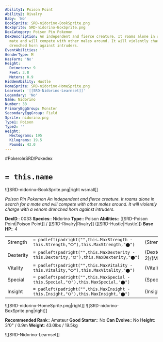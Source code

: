 ```yaml
---
Ability1: Poison Point
Ability2: Rivalry
Baby: 'No'
BookSprite: SRD-nidorino-BookSprite.png
BoxSprite: SRD-nidorino-BoxSprite.png
DexCategory: Poison Pin Pokemon
DexDescription: An independent and fierce creature. It roams alone in search for a
  mate and will compete with other males around. It will violently charge with a venom
  drenched horn against intruders.
EventAbilities: ''
GenderType: M
HasForm: 'No'
Height:
  Deimeters: 9
  Feet: 3.0
  Meters: 0.9
HiddenAbility: Hustle
HomeSprite: SRD-nidorino-HomeSprite.png
Learnset: '[[SRD-Nidorino-Learnset]]'
Legendary: 'No'
Name: Nidorino
Number: 33
PrimaryEggGroup: Monster
SecondaryEggGroup: Field
Sprite: nidorino.png
Type1: Poison
Type2: ''
Weight:
  Hectograms: 195
  Kilograms: 19.5
  Pounds: 43.0
---
```


#PokeroleSRD/Pokedex

# `= this.name`

![[SRD-nidorino-BookSprite.png|right wsmall]]

*Poison Pin Pokemon*
*An independent and fierce creature. It roams alone in search for a mate and will compete with other males around. It will violently charge with a venom drenched horn against intruders.*

**DexID**:: 0033
**Species**:: Nidorino
**Type**:: Poison
**Abilities**:: [[SRD-Poison Point|Poison Point]] / [[SRD-Rivalry|Rivalry]] ([[SRD-Hustle|Hustle]])
**Base HP**:: 4

|           |                                                                                        |                                          |
| --------- | -------------------------------------------------------------------------------------- | ---------------------------------------- |
| Strength  | `= padleft(padright("",this.MaxStrength - this.Strength,"⭘"),this.MaxStrength,"⬤")`    | (Strength::2)/(MaxStrength::5)   |
| Dexterity | `= padleft(padright("",this.MaxDexterity - this.Dexterity,"⭘"),this.MaxDexterity,"⬤")` | (Dexterity:: 2)/(MaxDexterity::4) |
| Vitality  | `= padleft(padright("",this.MaxVitality - this.Vitality,"⭘"),this.MaxVitality,"⬤")`    | (Vitality::2)/(MaxVitality::4)   |
| Special   | `= padleft(padright("",this.MaxSpecial - this.Special,"⭘"),this.MaxSpecial,"⬤")`       | (Special::2)/(MaxSpecial::4)     |
| Insight   | `= padleft(padright("",this.MaxInsight - this.Insight,"⭘"),this.MaxInsight,"⬤")`       | (Insight::2)/(MaxInsight::4)     |

![[SRD-nidorino-HomeSprite.png|right]]
![[SRD-nidorino-BoxSprite.png|right]]

**Recommended Rank**:: Amateur
**Good Starter**:: No
**Can Evolve**:: No
**Height**: 3'0" / 0.9m
**Weight**: 43.0lbs / 19.5kg

![[SRD-Nidorino-Learnset]]